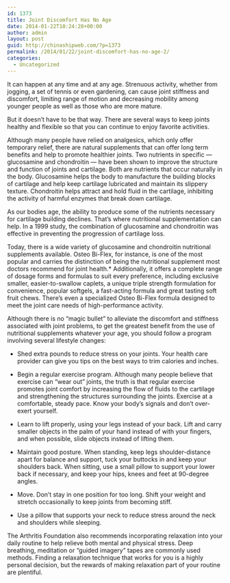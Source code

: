 ```yaml
---
id: 1373
title: Joint Discomfort Has No Age
date: 2014-01-22T10:24:28+00:00
author: admin
layout: post
guid: http://chinashipweb.com/?p=1373
permalink: /2014/01/22/joint-discomfort-has-no-age-2/
categories:
  - Uncategorized
---
```

It can happen at any time and at any age. Strenuous activity, whether from jogging, a set of tennis or even gardening, can cause joint stiffness and discomfort, limiting range of motion and decreasing mobility among younger people as well as those who are more mature.

But it doesn&#8217;t have to be that way. There are several ways to keep joints healthy and flexible so that you can continue to enjoy favorite activities.

Although many people have relied on analgesics, which only offer temporary relief, there are natural supplements that can offer long term benefits and help to promote healthier joints. Two nutrients in specific &#8212; glucosamine and chondroitin &#8212; have been shown to improve the structure and function of joints and cartilage. Both are nutrients that occur naturally in the body. Glucosamine helps the body to manufacture the building blocks of cartilage and help keep cartilage lubricated and maintain its slippery texture. Chondroitin helps attract and hold fluid in the cartilage, inhibiting the activity of harmful enzymes that break down cartilage.

As our bodies age, the ability to produce some of the nutrients necessary for cartilage building declines. That&#8217;s where nutritional supplementation can help. In a 1999 study, the combination of glucosamine and chondroitin was effective in preventing the progression of cartilage loss.

Today, there is a wide variety of glucosamine and chondroitin nutritional supplements available. Osteo Bi-Flex, for instance, is one of the most popular and carries the distinction of being the nutritional supplement most doctors recommend for joint health.* Additionally, it offers a complete range of dosage forms and formulas to suit every preference, including exclusive smaller, easier-to-swallow caplets, a unique triple strength formulation for convenience, popular softgels, a fast-acting formula and great tasting soft fruit chews. There&#8217;s even a specialized Osteo Bi-Flex formula designed to meet the joint care needs of high-performance activity.

Although there is no &#8220;magic bullet&#8221; to alleviate the discomfort and stiffness associated with joint problems, to get the greatest benefit from the use of nutritional supplements whatever your age, you should follow a program involving several lifestyle changes:

* Shed extra pounds to reduce stress on your joints. Your health care provider can give you tips on the best ways to trim calories and inches.

* Begin a regular exercise program. Although many people believe that exercise can &#8220;wear out&#8221; joints, the truth is that regular exercise promotes joint comfort by increasing the flow of fluids to the cartilage and strengthening the structures surrounding the joints. Exercise at a comfortable, steady pace. Know your body&#8217;s signals and don&#8217;t over-exert yourself.

* Learn to lift properly, using your legs instead of your back. Lift and carry smaller objects in the palm of your hand instead of with your fingers, and when possible, slide objects instead of lifting them.

* Maintain good posture. When standing, keep legs shoulder-distance apart for balance and support, tuck your buttocks in and keep your shoulders back. When sitting, use a small pillow to support your lower back if necessary, and keep your hips, knees and feet at 90-degree angles.

* Move. Don&#8217;t stay in one position for too long. Shift your weight and stretch occasionally to keep joints from becoming stiff.

* Use a pillow that supports your neck to reduce stress around the neck and shoulders while sleeping. 

The Arthritis Foundation also recommends incorporating relaxation into your daily routine to help relieve both mental and physical stress. Deep breathing, meditation or &#8220;guided imagery&#8221; tapes are commonly used methods. Finding a relaxation technique that works for you is a highly personal decision, but the rewards of making relaxation part of your routine are plentiful.